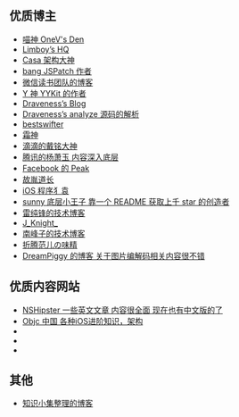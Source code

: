 ## 优质博主

- [喵神 OneV's Den](https://onevcat.com/#blog)
- [Limboy’s HQ](http://limboy.me/category/tech.html)
- [Casa 架构大神](https://casatwy.com)
- [bang JSPatch 作者](http://blog.cnbang.net)
- [微信读书团队的博客](https://wereadteam.github.io/)
- [Y 神 YYKit 的作者](https://blog.ibireme.com)
- [Draveness’s Blog](https://draveness.me/index)
- [Draveness’s analyze 源码的解析](https://github.com/Draveness/analyze)
- [bestswifter](https://github.com/bestswifter/blog)
- [霜神](https://halfrost.com)
- [滴滴的戴铭大神](https://ming1016.github.io)
- [腾讯的杨萧玉 内容深入底层](http://yulingtianxia.com)
- [Facebook 的 Peak](http://mrpeak.cn)
- [故胤道长](https://www.jianshu.com/u/8d5b91490ca5)
- [iOS 程序犭袁](https://www.jianshu.com/u/96a14318a4de)
- [sunny 底层小王子 靠一个 README 获取上千 star 的创造者 ](http://blog.sunnyxx.com)
- [雷纯锋的技术博客](http://blog.leichunfeng.com/blog/archives/)
- [J_Knight_](https://juejin.im/user/57f8ffda2e958a005581e3c0/posts)
- [南峰子的技术博客](http://southpeak.github.io/)
- [折腾范儿の味精](http://awhisper.github.io/)
- [DreamPiggy 的博客 关于图片编解码相关内容很不错](http://dreampiggy.com/)

## 优质内容网站
- [NSHipster 一些英文文章 内容很全面 现在也有中文版的了](http://nshipster.com/)
- [Objc 中国 各种iOS进阶知识，架构](https://objccn.io/issues/)
- []()
- []()
- []()

## 其他
- [知识小集整理的博客](https://github.com/awesome-tips/blogs)
